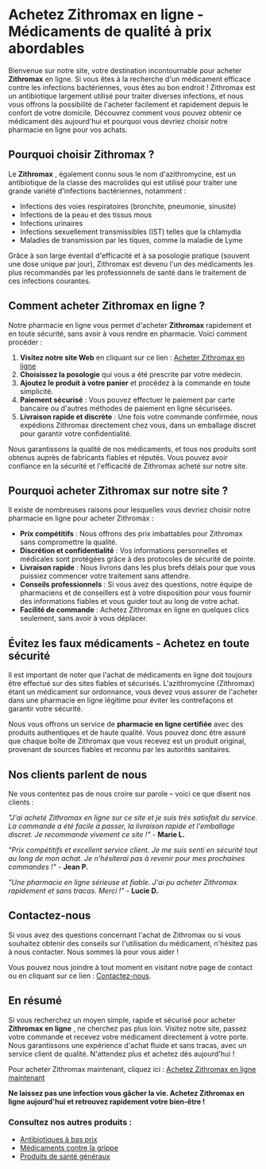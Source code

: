 # Achetez Zithromax en ligne - Médicaments de qualité à prix abordables

Bienvenue sur notre site, votre destination incontournable pour acheter **Zithromax** en ligne. Si vous êtes à la recherche d'un médicament efficace contre les infections bactériennes, vous êtes au bon endroit ! Zithromax est un antibiotique largement utilisé pour traiter diverses infections, et nous vous offrons la possibilité de l'acheter facilement et rapidement depuis le confort de votre domicile. Découvrez comment vous pouvez obtenir ce médicament dès aujourd'hui et pourquoi vous devriez choisir notre pharmacie en ligne pour vos achats.

## Pourquoi choisir Zithromax ?

Le **Zithromax** , également connu sous le nom d'azithromycine, est un antibiotique de la classe des macrolides qui est utilisé pour traiter une grande variété d'infections bactériennes, notamment :

- Infections des voies respiratoires (bronchite, pneumonie, sinusite)
- Infections de la peau et des tissus mous
- Infections urinaires
- Infections sexuellement transmissibles (IST) telles que la chlamydia
- Maladies de transmission par les tiques, comme la maladie de Lyme

Grâce à son large éventail d'efficacité et à sa posologie pratique (souvent une dose unique par jour), Zithromax est devenu l'un des médicaments les plus recommandés par les professionnels de santé dans le traitement de ces infections courantes.

## Comment acheter Zithromax en ligne ?

Notre pharmacie en ligne vous permet d'acheter **Zithromax** rapidement et en toute sécurité, sans avoir à vous rendre en pharmacie. Voici comment procéder :

1. **Visitez notre site Web** en cliquant sur ce lien : [Acheter Zithromax en ligne](https://tinyurl.com/buyzithromaxbestprice)
2. **Choisissez la posologie** qui vous a été prescrite par votre médecin.
3. **Ajoutez le produit à votre panier** et procédez à la commande en toute simplicité.
4. **Paiement sécurisé** : Vous pouvez effectuer le paiement par carte bancaire ou d'autres méthodes de paiement en ligne sécurisées.
5. **Livraison rapide et discrète** : Une fois votre commande confirmée, nous expédions Zithromax directement chez vous, dans un emballage discret pour garantir votre confidentialité.

Nous garantissons la qualité de nos médicaments, et tous nos produits sont obtenus auprès de fabricants fiables et réputés. Vous pouvez avoir confiance en la sécurité et l'efficacité de Zithromax acheté sur notre site.

## Pourquoi acheter Zithromax sur notre site ?

Il existe de nombreuses raisons pour lesquelles vous devriez choisir notre pharmacie en ligne pour acheter Zithromax :

- **Prix compétitifs** : Nous offrons des prix imbattables pour Zithromax sans compromettre la qualité.
- **Discrétion et confidentialité** : Vos informations personnelles et médicales sont protégées grâce à des protocoles de sécurité de pointe.
- **Livraison rapide** : Nous livrons dans les plus brefs délais pour que vous puissiez commencer votre traitement sans attendre.
- **Conseils professionnels** : Si vous avez des questions, notre équipe de pharmaciens et de conseillers est à votre disposition pour vous fournir des informations fiables et vous guider tout au long de votre achat.
- **Facilité de commande** : Achetez Zithromax en ligne en quelques clics seulement, sans avoir à vous déplacer.

## Évitez les faux médicaments - Achetez en toute sécurité

Il est important de noter que l'achat de médicaments en ligne doit toujours être effectué sur des sites fiables et sécurisés. L'azithromycine (Zithromax) étant un médicament sur ordonnance, vous devez vous assurer de l'acheter dans une pharmacie en ligne légitime pour éviter les contrefaçons et garantir votre sécurité.

Nous vous offrons un service de **pharmacie en ligne certifiée** avec des produits authentiques et de haute qualité. Vous pouvez donc être assuré que chaque boîte de Zithromax que vous recevez est un produit original, provenant de sources fiables et reconnu par les autorités sanitaires.

## Nos clients parlent de nous

Ne vous contentez pas de nous croire sur parole – voici ce que disent nos clients :

_"J'ai acheté Zithromax en ligne sur ce site et je suis très satisfait du service. La commande a été facile à passer, la livraison rapide et l'emballage discret. Je recommande vivement ce site !"_ - **Marie L.**

_"Prix compétitifs et excellent service client. Je me suis senti en sécurité tout au long de mon achat. Je n'hésiterai pas à revenir pour mes prochaines commandes !"_ - **Jean P.**

_"Une pharmacie en ligne sérieuse et fiable. J'ai pu acheter Zithromax rapidement et sans tracas. Merci !"_ - **Lucie D.**

## Contactez-nous

Si vous avez des questions concernant l'achat de Zithromax ou si vous souhaitez obtenir des conseils sur l'utilisation du médicament, n'hésitez pas à nous contacter. Nous sommes là pour vous aider !

Vous pouvez nous joindre à tout moment en visitant notre page de contact ou en cliquant sur ce lien : [Contactez-nous](https://tinyurl.com/buyzithromaxbestprice).

## En résumé

Si vous recherchez un moyen simple, rapide et sécurisé pour acheter **Zithromax en ligne** , ne cherchez pas plus loin. Visitez notre site, passez votre commande et recevez votre médicament directement à votre porte. Nous garantissons une expérience d'achat fluide et sans tracas, avec un service client de qualité. N'attendez plus et achetez dès aujourd'hui !

Pour acheter Zithromax maintenant, cliquez ici : [Achetez Zithromax en ligne maintenant](https://tinyurl.com/buyzithromaxbestprice)

**Ne laissez pas une infection vous gâcher la vie. Achetez Zithromax en ligne aujourd'hui et retrouvez rapidement votre bien-être !**

### Consultez nos autres produits :

- [Antibiotiques à bas prix](https://tinyurl.com/buyzithromaxbestprice)
- [Médicaments contre la grippe](https://tinyurl.com/buyzithromaxbestprice)
- [Produits de santé généraux](https://tinyurl.com/buyzithromaxbestprice)
